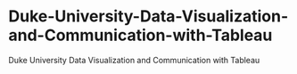 # Duke-University-Data-Visualization-and-Communication-with-Tableau
Duke University Data Visualization and Communication with Tableau

